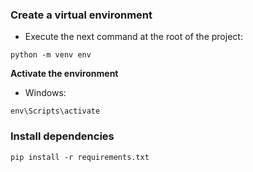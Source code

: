 ### Create a virtual environment

- Execute the next command at the root of the project:

```shell
python -m venv env  
```

**Activate the environment**

- Windows:
```shell
env\Scripts\activate
```

### **Install dependencies**
```
pip install -r requirements.txt
```
